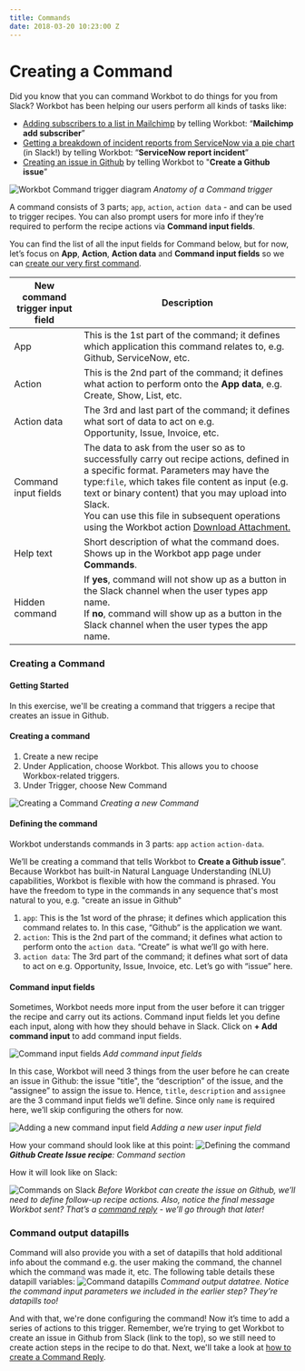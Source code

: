 ```yaml
---
title: Commands
date: 2018-03-20 10:23:00 Z
---
```


# Creating a Command

Did you know that you can command Workbot to do things for you from Slack? Workbot has been helping our users perform all kinds of tasks like:
- [Adding subscribers to a list in Mailchimp](https://www.workato.com/recipes/57785-workbot-command-to-add-subscriber-to-list-in-mailchimp#recipe) by telling Workbot: “**Mailchimp add subscriber**”
- [Getting a breakdown of incident reports from ServiceNow via a pie chart](https://www.workato.com/recipes/146385-incident-report-pie-chart-in-servicenow#recipe) (in Slack!) by telling Workbot: “**ServiceNow report incident**”
- [Creating an issue in Github](https://www.workato.com/recipes/663926-create-an-issue-on-github-from-slack-using-workbot#recipe) by telling Workbot to "**Create a Github issue**”

![Workbot Command trigger diagram](~@img/workbot/workbot-trigger/anatomy-of-a-command-1.gif)
*Anatomy of a Command trigger*

A command consists of 3 parts; <code>app</code>, <code>action</code>, <code>action data</code> - and can be used to trigger recipes. You can also prompt users for more info if they’re required to perform the recipe actions via **Command input fields**.

You can find the list of all the input fields for Command below, but for now, let’s focus on **App**, **Action**, **Action data** and **Command input fields** so we can [create our very first command](/workbot/workbot-commands.md#creating-a-command).

<table class="unchanged rich-diff-level-one">
    <thead>
        <tr>
            <th>New command trigger input field</th>
            <th>Description</th>
        </tr>
    </thead>
    <tbody>
        <tr>
            <td>App</td>
            <td>
               This is the 1st part of the command; it defines which application this command relates to, e.g.<br>Github, ServiceNow, etc.
            </td>
        </tr>
        <tr>
            <td>Action</td>
            <td>
              This is the 2nd part of the command; it defines what action to perform onto the <b>App data</b>, e.g.<br>Create, Show, List, etc.
            </td>
        </tr>
        <tr>
            <td>Action data</td>
            <td>
              The 3rd and last part of the command; it defines what sort of data to act on e.g. <br>Opportunity, Issue, Invoice, etc.
            </td>
        </tr>
        <tr>
            <td>Command input fields</td>
            <td>
              The data to ask from the user so as to successfully carry out recipe actions, defined in a specific format. Parameters may have the type:<code>file</code>, which takes file content as input (e.g. text or binary content) that you may upload into Slack. <br>You can use this file in subsequent operations using the Workbot action <a href="/workbot/workbot-actions.html">Download Attachment.</a>
            </td>
        </tr>
        <tr>
            <td>Help text</td>
            <td>
            Short description of what the command does. Shows up in the Workbot app page under <b>Commands</b>.
            </td>
        </tr>
        <tr>
            <td>Hidden command</td>
            <td>
              If <b>yes</b>, command will not show up as a button in the Slack channel when the user types app name. <br>If <b>no</b>, command will show up as a button in the Slack channel when the user types the app name.
            </td>
        </tr>
    </tbody>
</table>

### Creating a Command
#### Getting Started
In this exercise, we'll be creating a command that triggers a recipe that creates an issue in Github.

#### Creating a command
1. Create a new recipe
2. Under Application, choose Workbot. This allows you to choose Workbox-related triggers.
3. Under Trigger, choose New Command

![Creating a Command](~@img/workbot/workbot-trigger/creating-a-command-1.png)
*Creating a new Command*

#### Defining the command
Workbot understands commands in 3 parts: `app` `action` `action-data`.

We’ll be creating a command that tells Workbot to **Create a Github issue**”. Because Workbot has built-in Natural Language Understanding (NLU) capabilities, Workbot is flexible with how the command is phrased. You have the freedom to type in the commands in any sequence that's most natural to you, e.g. "create an issue in Github"
  1. `app`: This is the 1st word of the phrase; it defines which application this command relates to. In this case, “Github” is the application we want.
  2. `action`: This is the 2nd part of the command; it defines what action to perform onto the `action data`. “Create” is what we’ll go with here.
  3. `action data`: The 3rd part of the command; it defines what sort of data to act on e.g. Opportunity, Issue, Invoice, etc. Let’s go with “issue” here.

#### Command input fields
Sometimes, Workbot needs more input from the user before it can trigger the recipe and carry out its actions. Command input fields let you define each input, along with how they should behave in Slack. Click on **+ Add command input** to add command input fields.

![Command input fields](~@img/workbot/workbot-trigger/command-input-fields-1.png)
*Add command input fields*

In this case, Workbot will need 3 things from the user before he can create an issue in Github: the issue "title", the “description” of the issue, and the “assignee” to assign the issue to. Hence, `title`, `description` and `assignee` are the 3 command input fields we’ll define. Since only `name` is required here, we’ll skip configuring the others for now.

![Adding a new command input field](~@img/workbot/workbot-trigger/add-new-command-input-field-1.png)
*Adding a new user input field*

How your command should look like at this point:
![Defining the command](~@img/workbot/workbot-trigger/defining-the-command-1.png)
<i>**Github Create Issue recipe**: Command section</i>

How it will look like on Slack:

![Commands on Slack](~@img/workbot/workbot-trigger/commands-on-slack-1.png)
*Before Workbot can create the issue on Github, we’ll need to define follow-up recipe actions. Also, notice the final message Workbot sent? That’s a [command reply](/workbot/workbot-command-reply.md) - we’ll go through that later!*

### Command output datapills
Command will also provide you with a set of datapills that hold additional info about the command e.g. the user making the command, the channel which the command was made it, etc. The following table details these datapill variables:
![Command datapills](~@img/workbot/workbot-trigger/command-datapills-1.png)
*Command output datatree. Notice the command input parameters we included in the earlier step? They’re datapills too!*

And with that, we're done configuring the command! Now it’s time to add a series of actions to this trigger. Remember, we’re trying to get Workbot to create an issue in Github from Slack (link to the top), so we still need to create action steps in the recipe to do that. Next, we'll take a look at [how to create a Command Reply](/workbot/workbot-command-reply.md).

